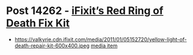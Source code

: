 # Post 14262 - [iFixit&#8217;s Red Ring of Death Fix Kit](https://www.ifixit.com/News/14262/ifixits-red-ring-of-death-fix-kit)

- https://valkyrie.cdn.ifixit.com/media/2011/01/05152720/yellow-light-of-death-repair-kit-600x400.jpeg [media item](media-28487.md)